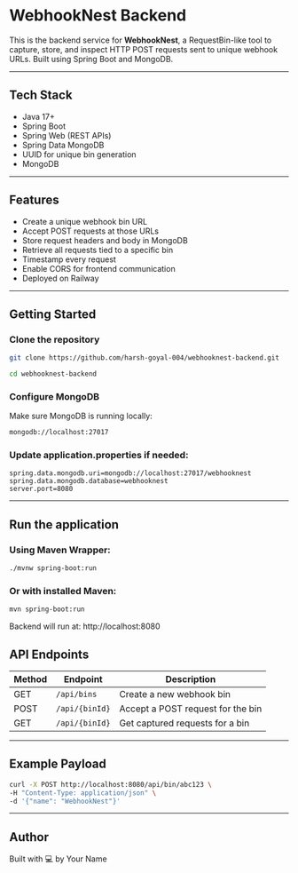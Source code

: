 # WebhookNest Backend

This is the backend service for **WebhookNest**, a RequestBin-like tool to capture, store, and inspect HTTP POST requests sent to unique webhook URLs. Built using Spring Boot and MongoDB.

---

##  Tech Stack

-  Java 17+
-  Spring Boot
- Spring Web (REST APIs)
-  Spring Data MongoDB
-  UUID for unique bin generation
-  MongoDB

---

##  Features

-  Create a unique webhook bin URL
-  Accept POST requests at those URLs
-  Store request headers and body in MongoDB
-  Retrieve all requests tied to a specific bin
-  Timestamp every request
-  Enable CORS for frontend communication
- Deployed on Railway

---

##  Getting Started

###  Clone the repository

```bash
git clone https://github.com/harsh-goyal-004/webhooknest-backend.git

cd webhooknest-backend
```

###  Configure MongoDB
Make sure MongoDB is running locally:

```bash
mongodb://localhost:27017
```

### Update application.properties if needed:
```
spring.data.mongodb.uri=mongodb://localhost:27017/webhooknest
spring.data.mongodb.database=webhooknest
server.port=8080
```
---
## Run the application

### Using Maven Wrapper:

```bash
./mvnw spring-boot:run
```

### Or with installed Maven:

```bash
mvn spring-boot:run
```
Backend will run at:
http://localhost:8080

## API Endpoints

| Method | Endpoint       | Description                       |
|--------|----------------|-----------------------------------|
| GET    | `/api/bins`    | Create a new webhook bin          |
| POST   | `/api/{binId}` | Accept a POST request for the bin |
| GET    | `/api/{binId}` | Get captured requests for a bin   |

---

## Example Payload

```bash
curl -X POST http://localhost:8080/api/bin/abc123 \
-H "Content-Type: application/json" \
-d '{"name": "WebhookNest"}'
```
---

## Author
Built with 💻 by Your Name